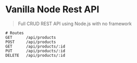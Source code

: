 # Vanilla Node Rest API

> Full CRUD REST API using Node.js with no framework

```
# Routes
GET      /api/products
POST     /api/products
GET      /api/products/:id
PUT      /api/products/:id
DELETE   /api/products/:id

```
